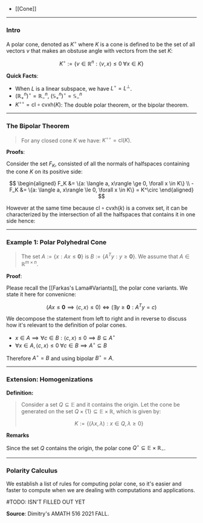 * [[Cone]]


---
### **Intro**

A polar cone, denoted as $K^\circ$ where $K$ is a cone is defined to be the set of all vectors $v$ that makes an obstuse angle with vectors from the set $K$: 

$$
K^\circ := 
\left\lbrace
    v\in \mathbb{R}^n: 
    \langle v, x\rangle \le 0 \; \forall x \in K
\right\rbrace
$$

**Quick Facts**: 

* When $L$ is a linear subspace, we have $L^\circ = L^\perp$. 
* $(\mathbb R_+^n)^\circ = \mathbb R_-^n$, $(\mathbb S_+^n)^\circ =\mathbb S_-^n$
* $K^{\circ\circ} = \text{cl}\circ \text{cvxh}(K)$: The double polar theorem, or the bipolar theorem. 

---
### **The Bipolar Theorem**

> For any closed cone $K$ we have: $K^{\circ\circ} = \text{cl}(K)$. 

**Proofs**: 

Consider the set $F_K$, consisted of all the normals of halfspaces containing the cone $K$ on its positive side: 

$$
\begin{aligned}
    F_K &= \{a: \langle a, x\rangle \ge 0, \forall x \in K\}
    \\
    -F_K &= \{a: \langle a, x\rangle \le 0, \forall x \in K\} = K^\circ
\end{aligned}
$$

However at the same time because $\text{cl}\circ \text{cvxh}(k)$ is a convex set, it can be characterized by the intersection of all the halfspaces that contains it in one side hence: 



---
### **Example 1: Polar Polyhedral Cone**

> The set $A := \{x: Ax \le \mathbf 0\}$ is $B:=\{A^T y: y\ge \mathbf 0\}$. We assume that $A \in \mathbb R^{m\times n}$. 

**Proof**: 

Please recall the [[Farkas's Lama#Variants]], the polar cone variants. We state it here for convenicne: 

$$
(Ax \le \mathbf 0 \implies \langle c, x\rangle \le 0) \iff (\exists y\ge \mathbf 0: A^Ty = c)
$$

We decompose the statement from left to right and in reverse to discuss how it's relevant to the definition of polar cones. 

* $x \in A\implies \forall c \in B: \langle c, x\rangle \le 0 \implies B \subseteq A^\circ$ 
* $\forall x \in A, \langle c, x\rangle \le 0\;  \forall c \in B \implies A^\circ \subseteq B$

Therefore $A^\circ = B$ and using bipolar $B^\circ = A$. 


---
### **Extension: Homogenizations**

**Definition:**

> Consider a set $Q\subseteq \mathbb E$ and it contains the origin. Let the cone be generated on the set $Q\times \{1\}\subseteq \mathbb E\times \mathbb R$, which is given by: 
> 
> $$
>   K := \{(\lambda x, \lambda): x\in Q, \lambda \ge 0\}
> $$

**Remarks**

Since the set $Q$ contains the origin, the polar cone $Q^\circ\subseteq \mathbb E\times \mathbb R_-$. 



---
### **Polarity Calculus**

We establish a list of rules for computing polar cone, so it's easier and faster to compute when we are dealing with computations and applications. 


#TODO: ISN'T FILLED OUT YET


**Source**: Dimitry's AMATH 516 2021 FALL. 




